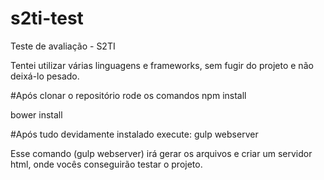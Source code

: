 # s2ti-test
Teste de avaliação - S2TI

Tentei utilizar várias linguagens e frameworks, sem fugir do projeto e não deixá-lo pesado.


#Após clonar o repositório rode os comandos
npm install

bower install

#Após tudo devidamente instalado execute:
gulp webserver

Esse comando (gulp webserver) irá gerar os arquivos e criar um servidor html, onde vocês conseguirão testar o projeto. 

